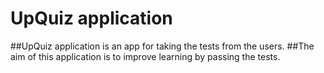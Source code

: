 # UpQuiz application
##UpQuiz application is an app for taking the tests from the users.
##The aim of this application is to improve learning by passing the tests.

